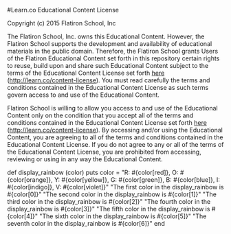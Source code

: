 #Learn.co Educational Content License

Copyright (c) 2015 Flatiron School, Inc

The Flatiron School, Inc. owns this Educational Content. However, the Flatiron School supports the development and availability of educational materials in the public domain. Therefore, the Flatiron School grants Users of the Flatiron Educational Content set forth in this repository certain rights to reuse, build upon and share such Educational Content subject to the terms of the Educational Content License set forth [here](http://learn.co/content-license) (http://learn.co/content-license). You must read carefully the terms and conditions contained in the Educational Content License as such terms govern access to and use of the Educational Content.  

Flatiron School is willing to allow you access to and use of the Educational Content only on the condition that you accept all of the terms and conditions contained in the Educational Content License set forth [here](http://learn.co/content-license) (http://learn.co/content-license).  By accessing and/or using the Educational Content, you are agreeing to all of the terms and conditions contained in the Educational Content License.  If you do not agree to any or all of the terms of the Educational Content License, you are prohibited from accessing, reviewing or using in any way the Educational Content.

def display_rainbow (color)
  puts color = "R: #{color[red]}, O: #{color[orange]}, Y: #{color[yellow]}, G: #{color[green]}, B: #{color[blue]}, I: #{color[indigo]}, V: #{color[violet]}"
  "The first color in the display_rainbow is #{color[0]}"
  "The second color in the display_rainbow is #{color[1]}"
  "The third color in the display_rainbow is #{color[2]}"
  "The fourth color in the display_rainbow is #{color[3]}"
  "The fifth color in the display_rainbow is #{color[4]}"
  "The sixth color in the display_rainbow is #{color[5]}"
  "The seventh color in the display_rainbow is #{color[6]}"
end
